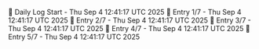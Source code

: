 📅 Daily Log Start - Thu Sep  4 12:41:17 UTC 2025
📌 Entry 1/7 - Thu Sep  4 12:41:17 UTC 2025
📌 Entry 2/7 - Thu Sep  4 12:41:17 UTC 2025
📌 Entry 3/7 - Thu Sep  4 12:41:17 UTC 2025
📌 Entry 4/7 - Thu Sep  4 12:41:17 UTC 2025
📌 Entry 5/7 - Thu Sep  4 12:41:17 UTC 2025
